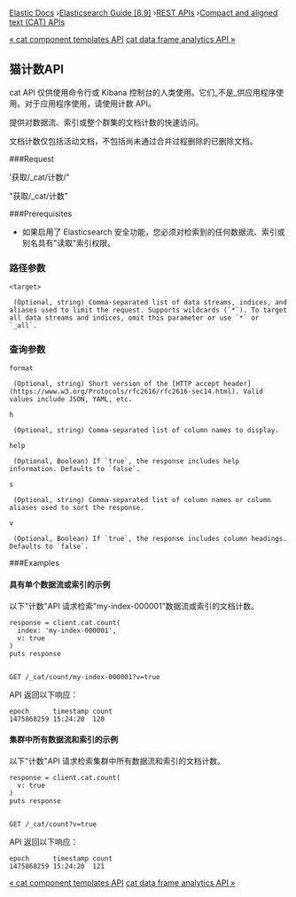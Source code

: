 

[Elastic Docs](/guide/) ›[Elasticsearch Guide [8.9]](index.md) ›[REST
APIs](rest-apis.md) ›[Compact and aligned text (CAT) APIs](cat.md)

[« cat component templates API](cat-component-templates.md) [cat data frame
analytics API »](cat-dfanalytics.md)

## 猫计数API

cat API 仅供使用命令行或 Kibana 控制台的人类使用。它们_不是_供应用程序使用。对于应用程序使用，请使用计数 API。

提供对数据流、索引或整个群集的文档计数的快速访问。

文档计数仅包括活动文档，不包括尚未通过合并过程删除的已删除文档。

###Request

'获取/_cat/计数/<target>"

"获取/_cat/计数"

###Prerequisites

* 如果启用了 Elasticsearch 安全功能，您必须对检索到的任何数据流、索引或别名具有"读取"索引权限。

### 路径参数

`<target>`

     (Optional, string) Comma-separated list of data streams, indices, and aliases used to limit the request. Supports wildcards (`*`). To target all data streams and indices, omit this parameter or use `*` or `_all`. 

### 查询参数

`format`

     (Optional, string) Short version of the [HTTP accept header](https://www.w3.org/Protocols/rfc2616/rfc2616-sec14.html). Valid values include JSON, YAML, etc. 
`h`

     (Optional, string) Comma-separated list of column names to display. 
`help`

     (Optional, Boolean) If `true`, the response includes help information. Defaults to `false`. 
`s`

     (Optional, string) Comma-separated list of column names or column aliases used to sort the response. 
`v`

     (Optional, Boolean) If `true`, the response includes column headings. Defaults to `false`. 

###Examples

#### 具有单个数据流或索引的示例

以下"计数"API 请求检索"my-index-000001"数据流或索引的文档计数。

    
    
    response = client.cat.count(
      index: 'my-index-000001',
      v: true
    )
    puts response
    
    
    GET /_cat/count/my-index-000001?v=true

API 返回以下响应：

    
    
    epoch      timestamp count
    1475868259 15:24:20  120

#### 集群中所有数据流和索引的示例

以下"计数"API 请求检索集群中所有数据流和索引的文档计数。

    
    
    response = client.cat.count(
      v: true
    )
    puts response
    
    
    GET /_cat/count?v=true

API 返回以下响应：

    
    
    epoch      timestamp count
    1475868259 15:24:20  121

[« cat component templates API](cat-component-templates.md) [cat data frame
analytics API »](cat-dfanalytics.md)
